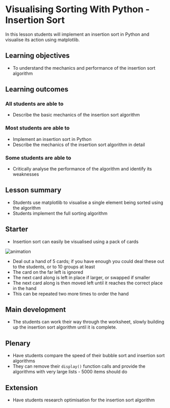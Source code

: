 # Visualising Sorting With Python - Insertion Sort

In this lesson students will implement an insertion sort in Python and visualise its action using matplotlib.

## Learning objectives

- To understand the mechanics and performance of the insertion sort algorithm

## Learning outcomes

### All students are able to

- Describe the basic mechanics of the insertion sort algorithm

### Most students are able to

- Implement an insertion sort in Python
- Describe the mechanics of the insertion sort algorithm in detail

### Some students are able to

- Critically analyse the performance of the algorithm and identify its weaknesses 

## Lesson summary

- Students use matplotlib to visualise a single element being sorted using the algorithm
- Students implement the full sorting algorithm

## Starter

- Insertion sort can easily be visualised using a pack of cards

![animation](images/insertion_sort.gif)

- Deal out a hand of 5 cards; if you have enough you could deal these out to the students, or to 10 groups at least
- The card on the far left is ignored
- The next card along is left in place if larger, or swapped if smaller
- The next card along is then moved left until it reaches the correct place in the hand
- This can be repeated two more times to order the hand

## Main development

- The students can work their way through the worksheet, slowly building up the insertion sort algorithm until it is complete.

## Plenary

- Have students compare the speed of their bubble sort and insertion sort algorithms
- They can remove their `display()` function calls and provide the algorithms with very large lists - 5000 items should do


## Extension

- Have students research optimisation for the insertion sort algorithm
